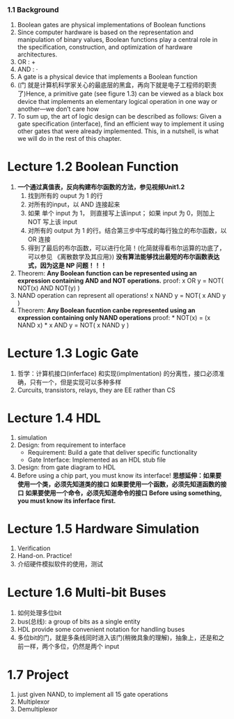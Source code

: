 ### 1.1 Background
1. Boolean gates are physical implementations of Boolean functions
2. Since computer hardware is based on the representation and manipulation of binary values, Boolean functions play a central role in the specification, construction, and optimization of hardware architectures.
3. OR : +
4. AND : ·
5. A gate is a physical device that implements a Boolean function
6. (门 就是计算机科学家关心的最底层的黑盒，再向下就是电子工程师的职责了)Hence, a primitive gate (see figure 1.3) can be viewed as a black box device that implements an elementary logical operation in one way or another—we don’t care how
7. To sum up, the art of logic design can be described as follows: Given a gate specification (interface), find an efficient way to implement it using other gates that were already implemented. This, in a nutshell, is what we will do in the rest of this chapter.


# Lecture 1.2 Boolean Function
1. **一个通过真值表，反向构建布尔函数的方法，参见视频Unit1.2**
    1. 找到所有的 ouput 为 1 的行
    2. 对所有的input，以 AND 连接起来
    3. 如果 单个 input 为 1， 则直接写上该input； 如果 input 为 0，则加上 NOT 写上该 input
    4. 对所有的 output 为 1 的行。结合第三步中写成的每行独立的布尔函数，以 OR 连接
    5. 得到了最后的布尔函数，可以进行化简！(化简就得看布尔运算的功底了，可以参见 《离散数学及其应用》)
    **没有算法能够找出最短的布尔函数表达式，因为这是 NP 问题！！！**
2. Theorem:
**Any Boolean function can be represented using an expression containing AND and NOT operations.**
    proof: x OR y = NOT( NOT(x) AND NOT(y) )
3. NAND operation can represent all operations!
x NAND y = NOT( x AND y )
4. Theorem:
**Any Boolean fucntion canbe represented using an expression containing only NAND operations**
    proof:
        * NOT(x) = (x NAND x)
        * x AND y = NOT( x NAND y )

# Lecture 1.3 Logic Gate
1. 哲学：计算机接口(inferface) 和实现(implmentation) 的分离性，接口必须准确，只有一个，但是实现可以多种多样
2. Curcuits, transistors, relays, they are EE rather than CS


# Lecture 1.4 HDL
1. simulation
2. Design: from requirement to interface
    * Requirement: Build a gate that deliver specific functionality
    * Gate Interface: Implemented as an HDL stub file
3. Design: from gate diagram to HDL
4. Before using a chip part, you must know its interface!
**思想延伸：如果要使用一个类，必须先知道类的接口**
**如果要使用一个函数，必须先知道函数的接口**
**如果要使用一个命令，必须先知道命令的接口**
**Before using something, you must know its inferface first.**


# Lecture 1.5 Hardware Simulation
1. Verification
2. Hand-on. Practice!
3. 介绍硬件模拟软件的使用，测试


# Lecture 1.6 Multi-bit Buses
1. 如何处理多位bit
2. bus(总线): a group of bits as a single entity
3. HDL provide some convenient notation for handling buses
4. 多位bit的门，就是多条线同时进入该门(稍微具象的理解)，抽象上，还是和之前一样，两个多位，仍然是两个 input


# 1.7 Project         
1. just given NAND, to implement all 15 gate operations
2. Multiplexor
3. Demultiplexor













